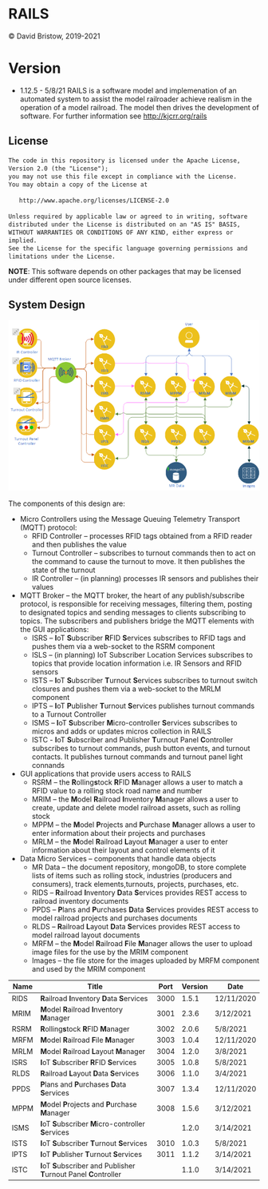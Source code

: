# RAILS
&copy; David Bristow, 2019-2021

# Version
* 1.12.5 - 5/8/21
RAILS is a software model and implemenation of an automated system to assist the model railroader achieve realism in the operation of a model railroad. The model then drives the development of software.
For further information see http://kjcrr.org/rails

## License

    The code in this repository is licensed under the Apache License, Version 2.0 (the "License");
    you may not use this file except in compliance with the License.
    You may obtain a copy of the License at

       http://www.apache.org/licenses/LICENSE-2.0

    Unless required by applicable law or agreed to in writing, software
    distributed under the License is distributed on an "AS IS" BASIS,
    WITHOUT WARRANTIES OR CONDITIONS OF ANY KIND, either express or implied.
    See the License for the specific language governing permissions and
    limitations under the License.

**NOTE**: This software depends on other packages that may be licensed under different open source licenses.

## System Design
![System Design](https://github.com/djbristow/RAILS/blob/master/sysdesign.png)

The components of this design are:
- Micro Controllers using the Message Queuing Telemetry Transport (MQTT) protocol:
  - RFID Controller – processes RFID tags obtained from a RFID reader and then publishes the value
  - Turnout Controller – subscribes to turnout commands then to act on the command to cause the turnout to move. It then publishes the state of the turnout
  - IR Controller – (in planning) processes IR sensors and publishes their values
- MQTT Broker – the MQTT broker, the heart of any publish/subscribe protocol, is responsible for receiving messages, filtering them, posting to designated topics and sending messages to clients subscribing to topics. The subscribers and publishers bridge the MQTT elements with the GUI applications:
  - ISRS – **I**oT **S**ubscriber **R**FID **S**ervices subscribes to RFID tags and pushes them via a web-socket to the RSRM component
  - ISLS – (in planning) IoT Subscriber Location Services subscribes to topics that provide location information i.e. IR Sensors and RFID sensors
  - ISTS – **I**oT **S**ubscriber **T**urnout **S**ervices subscribes to turnout switch closures and pushes them via a web-socket to the MRLM component
  - IPTS – **I**oT **P**ublisher **T**urnout **S**ervices publishes turnout commands to a Turnout Controller
  - ISMS – **I**oT **S**ubscriber **M**icro-controller **S**ervices subscribes to micros and adds or updates micros collection in RAILS
  - ISTC - **I**oT **S**ubscriber and Publisher **T**urnout Panel **C**ontroller subscribes to turnout commands, push button events, and turnout contacts. It publishes turnout commands and turnout panel light connands
- GUI applications that provide users access to RAILS
  - RSRM – the **R**olling**s**tock **R**FID **M**anager allows a user to match a RFID value to a rolling stock road name and number
  - MRIM – the **M**odel **R**ailroad **I**nventory **M**anager allows a user to create, update and delete model railroad assets, such as rolling stock
  - MPPM – the **M**odel **P**rojects and **P**urchase **M**anager allows a user to enter information about their projects and purchases
  - MRLM – the **M**odel **R**ailroad **L**ayout **M**anager a user to enter information about their layout and control elements of it
- Data Micro Services – components that handle data objects
  - MR Data – the document repository, mongoDB, to store complete lists of items such as rolling stock, industries (producers and consumers), track elements,turnouts, projects, purchases, etc.
  - RIDS – **R**ailroad **I**nventory **D**ata **S**ervices provides REST access to railroad inventory documents
  - PPDS – **P**lans and **P**urchases **D**ata **S**ervices provides REST access to model railroad projects and purchases documents
  - RLDS – **R**ailroad **L**ayout **D**ata **S**ervices provides REST access to model railroad layout documents
  - MRFM – the **M**odel **R**ailroad **F**ile **M**anager allows the user to upload image files for the use by the MRIM component
  - Images – the file store for the images uploaded by MRFM component and used by the MRIM component

|Name |Title                                  |Port |Version|Date     |
|-----|---------------------------------------|-----|-------|---------|
|RIDS|**R**ailroad **I**nventory **D**ata **S**ervices|3000|1.5.1|12/11/2020|
|MRIM|**M**odel **R**ailroad **I**nventory **M**anager|3001|2.3.6|3/12/2021|
|RSRM|**R**olling**s**tock **R**FID **M**anager|3002|2.0.6|5/8/2021|
|MRFM|**M**odel **R**ailroad **F**ile **M**anager|3003|1.0.4|12/11/2020|
|MRLM|**M**odel **R**ailroad **L**ayout **M**anager|3004|1.2.0|3/8/2021|
|ISRS|**I**oT **S**ubscriber **R**FID **S**ervices|3005|1.0.8|5/8/2021|
|RLDS|**R**ailroad **L**ayout **D**ata **S**ervices|3006|1.1.0|3/4/2021
|PPDS|**P**lans and **P**urchases **D**ata **S**ervices|3007|1.3.4|12/11/2020|
|MPPM|**M**odel **P**rojects and **P**urchase **M**anager|3008|1.5.6|3/12/2021|
|ISMS|**I**oT **S**ubscriber **M**icro-controller **S**ervices||1.2.0|3/14/2021|
|ISTS|**I**oT **S**ubscriber **T**urnout **S**ervices|3010|1.0.3|5/8/2021|
|IPTS|**I**oT **P**ublisher **T**urnout **S**ervices|3011|1.1.2|3/14/2021|
|ISTC|**I**oT **S**ubscriber and Publisher **T**urnout Panel **C**ontroller||1.1.0|3/14/2021|



